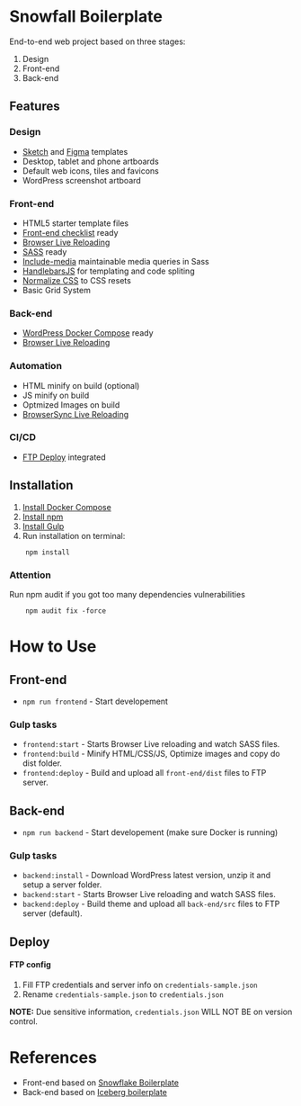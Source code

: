# Snowfall Boilerplate

End-to-end web project based on three stages:

1. Design
2. Front-end
3. Back-end

## Features

### Design

- <a href="https://www.sketchapp.com/">Sketch</a> and <a href="https://www.figma.com/">Figma</a> templates
- Desktop, tablet and phone artboards
- Default web icons, tiles and favicons
- WordPress screenshot artboard

### Front-end

- HTML5 starter template files
- <a href="https://github.com/thedaviddias/Front-End-Checklist">Front-end checklist</a> ready
- <a href="https://www.browsersync.io/">Browser Live Reloading</a>
- <a href="https://sass-lang.com/">SASS</a> ready
- <a href="https://eduardoboucas.github.io/include-media/">Include-media</a> maintainable media queries in Sass
- <a href="https://handlebarsjs.com/">HandlebarsJS</a> for templating and code spliting
- <a href='https://github.com/necolas/normalize.css/'>Normalize CSS</a> to CSS resets
- Basic Grid System

### Back-end

- <a href="https://docs.docker.com/compose/wordpress/">WordPress Docker Compose</a> ready
- <a href="https://www.browsersync.io/">Browser Live Reloading</a>

### Automation

- HTML minify on build (optional)
- JS minify on build
- Optmized Images on build
- <a href="https://www.browsersync.io/">BrowserSync Live Reloading</a>

### CI/CD

- <a href="#deploy">FTP Deploy</a> integrated

## Installation

1. <a href="https://docs.docker.com/compose/install/">Install Docker Compose</a>
2. [Install npm](https://www.npmjs.com/get-npm)
3. [Install Gulp](https://gulpjs.com)
4. Run installation on terminal:

```terminal
    npm install
```

### Attention

Run npm audit if you got too many dependencies vulnerabilities

```terminal
    npm audit fix -force
```

# How to Use

## Front-end

- `npm run frontend` - Start developement

### Gulp tasks

- `frontend:start` - Starts Browser Live reloading and watch SASS files.
- `frontend:build` - Minify HTML/CSS/JS, Optimize images and copy do dist folder.
- `frontend:deploy` - Build and upload all `front-end/dist` files to FTP server.

## Back-end

- `npm run backend` - Start developement (make sure Docker is running)

### Gulp tasks

- `backend:install` - Download WordPress latest version, unzip it and setup a server folder.
- `backend:start` - Starts Browser Live reloading and watch SASS files.
- `backend:deploy` - Build theme and upload all `back-end/src` files to FTP server (default).

## Deploy

#### FTP config

1. Fill FTP credentials and server info on `credentials-sample.json`
2. Rename `credentials-sample.json` to `credentials.json`

<strong>NOTE:</strong>
Due sensitive information, `credentials.json` WILL NOT BE on version control.

# References

- Front-end based on <a href="https://github.com/marceloglacial/snowflake-boilerplate">Snowflake Boilerplate</a>
- Back-end based on <a href="https://github.com/marceloglacial/iceberg-boilerplate">Iceberg boilerplate</a>
